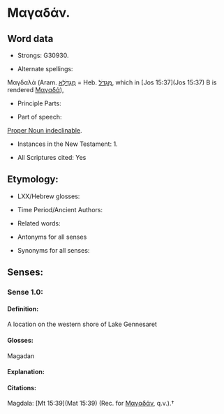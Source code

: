 # Μαγαδάν.

<!-- Status: S2=NeedsReview -->
<!-- Lexica used for edits:  BDAG, FFM, LN, A-S  -->

## Word data

* Strongs: G30930.

* Alternate spellings:

Μαγδαλά 
(Aram. [מַגְדְֺּלָא](//en-uhl/????) = Heb. [מִגְדֹּל](//en-uhl/H4026), which in [Jos 15:37](Jos 15:37) B is rendered [Μαγαδά]()),

* Principle Parts: 

* Part of speech: 

[Proper Noun indeclinable](http://ugg.readthedocs.io/en/latest/proper_noun_indeclinable.html).

* Instances in the New Testament: 1.

* All Scriptures cited: Yes

## Etymology: 

* LXX/Hebrew glosses: 

* Time Period/Ancient Authors: 

* Related words: 

* Antonyms for all senses

* Synonyms for all senses: 

## Senses: 

### Sense  1.0: 

#### Definition: 

A location on the western shore of Lake Gennesaret

#### Glosses: 

Magadan

#### Explanation: 

#### Citations: 

Magdala: [Mt 15:39](Mat 15:39) (Rec. for [Μαγαδάν](), q.v.).†
